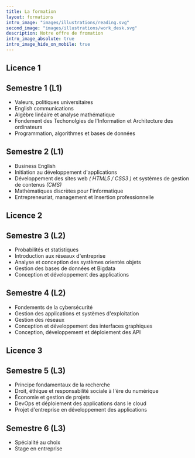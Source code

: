 ```yaml
---
title: La formation
layout: formations
intro_image: "images/illustrations/reading.svg"
second_image: "images/illustrations/work_desk.svg"
description: Notre offre de fromation
intro_image_absolute: true
intro_image_hide_on_mobile: true
---
```



Licence 1
---------------------------------------------------
## Semestre 1 (L1)
- Valeurs, politiques universitaires
- English communications
- Algèbre linéaire et analyse mathématique
- Fondement des Techonolgies de l'Information et Architecture des ordinateurs
- Programmation, algorithmes et bases de données

## Semestre 2 (L1)
- Business English
- Initiation au développement d'applications
- Développement des sites web _( HTML5 / CSS3 )_ et systèmes de gestion de contenus _(CMS)_
- Mathématiques discrètes pour l'informatique
- Entrepreneuriat, management et Insertion professionnelle


Licence 2
---------------------------------------------------
## Semestre 3 (L2)
- Probabilités et statistiques
- Introduction aux réseaux d'entreprise
- Analyse et conception des systèmes orientés objets
- Gestion des bases de données et Bigdata
- Conception et développement des applications

## Semestre 4 (L2)
- Fondements de la cybersécurité
- Gestion des applications et systèmes d'exploitation
- Gestion des réseaux
- Conception et développement des interfaces graphiques
- Conception, développement et déploiement des API


Licence 3
---------------------------------------------------
## Semestre 5 (L3)
- Principe fondamentaux de la recherche
- Droit, éthique et responsabilité sociale à l'ère du numérique
- Économie et gestion de projets
- DevOps et déploiement des applications dans le cloud
- Projet d'entreprise en développement des applications

## Semestre 6 (L3)
- Spécialité au choix
- Stage en entreprise
